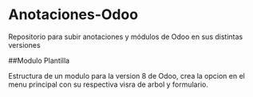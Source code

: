# Anotaciones-Odoo
Repositorio para subir anotaciones y módulos de Odoo en sus distintas versiones


##Modulo Plantilla

Estructura de un modulo para la version 8 de Odoo, crea la opcion en el menu principal con su respectiva visra de arbol y formulario.
